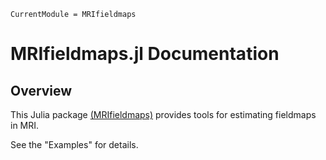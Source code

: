 ```@meta
CurrentModule = MRIfieldmaps
```

# MRIfieldmaps.jl Documentation

## Overview

This Julia package
[(MRIfieldmaps)](https://github.com/MagneticResonanceImaging/MRIfieldmaps.jl)
provides tools
for estimating fieldmaps in MRI.

See the "Examples" for details.
